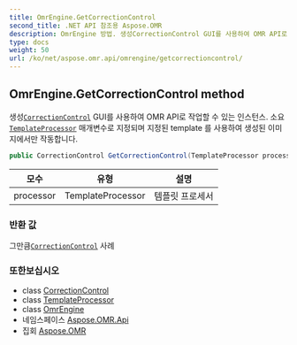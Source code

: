 ```yaml
---
title: OmrEngine.GetCorrectionControl
second_title: .NET API 참조용 Aspose.OMR
description: OmrEngine 방법. 생성CorrectionControl GUI를 사용하여 OMR API로 작업할 수 있는 인스턴스. 소요TemplateProcessor 매개변수로 지정되며 지정된 template 를 사용하여 생성된 이미지에서만 작동합니다.
type: docs
weight: 50
url: /ko/net/aspose.omr.api/omrengine/getcorrectioncontrol/
---
```

## OmrEngine.GetCorrectionControl method

생성[`CorrectionControl`](../../../aspose.omr.correctionui/correctioncontrol/) GUI를 사용하여 OMR API로 작업할 수 있는 인스턴스. 소요[`TemplateProcessor`](../../templateprocessor/) 매개변수로 지정되며 지정된 template 를 사용하여 생성된 이미지에서만 작동합니다.

```csharp
public CorrectionControl GetCorrectionControl(TemplateProcessor processor)
```

| 모수 | 유형 | 설명 |
| --- | --- | --- |
| processor | TemplateProcessor | 템플릿 프로세서 |

### 반환 값

그만큼[`CorrectionControl`](../../../aspose.omr.correctionui/correctioncontrol/) 사례

### 또한보십시오

* class [CorrectionControl](../../../aspose.omr.correctionui/correctioncontrol/)
* class [TemplateProcessor](../../templateprocessor/)
* class [OmrEngine](../)
* 네임스페이스 [Aspose.OMR.Api](../../omrengine/)
* 집회 [Aspose.OMR](../../../)


